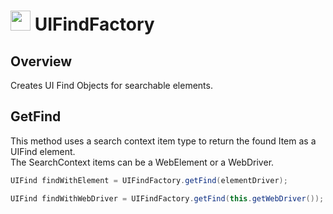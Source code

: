 # <img src="resources/MAQS.jpg" height="32" width="32"> UIFindFactory

## Overview
Creates UI Find Objects for searchable elements.

## GetFind
This method uses a search context item type to return the found Item as a UIFind element.
<br>The SearchContext items can be a WebElement or a WebDriver. 
```java
UIFind findWithElement = UIFindFactory.getFind(elementDriver);

UIFind findWithWebDriver = UIFindFactory.getFind(this.getWebDriver());
```